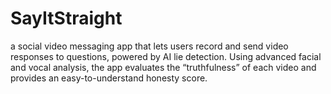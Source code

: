 # SayItStraight
a social video messaging app that lets users record and send video responses to questions, powered by AI lie detection. Using advanced facial and vocal analysis, the app evaluates the “truthfulness” of each video and provides an easy-to-understand honesty score.

